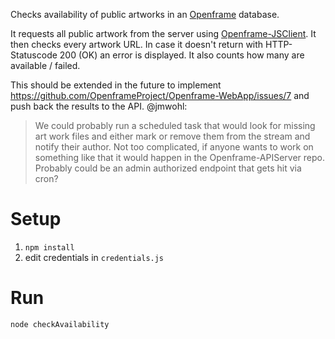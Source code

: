 Checks availability of public artworks in an [Openframe](http://openframe.io) database.

It requests all public artwork from the server using [Openframe-JSClient](https://github.com/OpenframeProject/Openframe-JSClient). It then checks every artwork URL. In case it doesn't return with HTTP-Statuscode 200 (OK) an error is displayed. It also counts how many are available / failed.

This should be extended in the future to implement https://github.com/OpenframeProject/Openframe-WebApp/issues/7 and push back the results to the API.
@jmwohl:
> We could probably run a scheduled task that would look for missing art work files and either mark or remove them from the stream and notify their author. Not too complicated, if anyone wants to work on something like that it would happen in the Openframe-APIServer repo. Probably could be an admin authorized endpoint that gets hit via cron?

# Setup

1. `npm install`
2. edit credentials in `credentials.js`

# Run

`node checkAvailability`